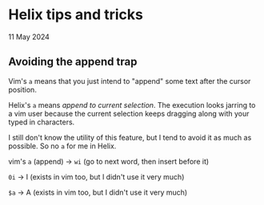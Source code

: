 <hgroup>

# Helix tips and tricks

<time datetime="2024-05-11">11 May 2024</time>

</hgroup>

## Avoiding the append trap

Vim's `a` means that you just intend to "append" some text after the cursor position.

Helix's `a` means *append to current selection*. The execution looks jarring to a vim user because the current selection keeps dragging along with your typed in characters.

I still don't know the utility of this feature, but I tend to avoid it as much as possible. So no `a` for me in Helix.

vim's `a` (append) -> `wi` (go to next word, then insert before it)

`0i` -> I (exists in vim too, but I didn't use it very much)

`$a` -> A (exists in vim too, but I didn't use it very much)


